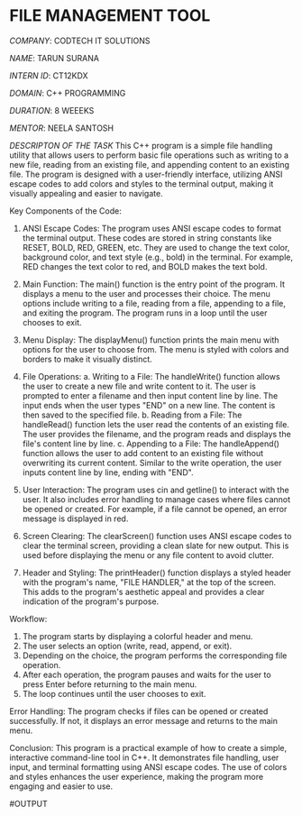 #  FILE MANAGEMENT TOOL

*COMPANY*: CODTECH IT SOLUTIONS

*NAME*: TARUN SURANA

*INTERN ID*: CT12KDX

*DOMAIN*: C++ PROGRAMMING

*DURATION*: 8 WEEEKS

*MENTOR*: NEELA SANTOSH

*DESCRIPTON OF THE TASK*
This C++ program is a simple file handling utility that allows users to perform basic file operations such as writing to a new file, reading from an existing file, and appending content to an existing file.
The program is designed with a user-friendly interface, utilizing ANSI escape codes to add colors and styles to the terminal output, making it visually appealing and easier to navigate.

Key Components of the Code:
1. ANSI Escape Codes:
The program uses ANSI escape codes to format the terminal output. These codes are stored in string constants like RESET, BOLD, RED, GREEN, etc.
They are used to change the text color, background color, and text style (e.g., bold) in the terminal.
For example, RED changes the text color to red, and BOLD makes the text bold.

2. Main Function:
The main() function is the entry point of the program. It displays a menu to the user and processes their choice.
The menu options include writing to a file, reading from a file, appending to a file, and exiting the program.
The program runs in a loop until the user chooses to exit.

3. Menu Display:
The displayMenu() function prints the main menu with options for the user to choose from.
The menu is styled with colors and borders to make it visually distinct.

4. File Operations:
  a. Writing to a File: The handleWrite() function allows the user to create a new file and write content to it.
    The user is prompted to enter a filename and then input content line by line. The input ends when the user types "END" on a new line.
    The content is then saved to the specified file.
  b. Reading from a File: The handleRead() function lets the user read the contents of an existing file.
    The user provides the filename, and the program reads and displays the file's content line by line.
  c. Appending to a File: The handleAppend() function allows the user to add content to an existing file without overwriting its current content.
    Similar to the write operation, the user inputs content line by line, ending with "END".

5. User Interaction:
The program uses cin and getline() to interact with the user.
It also includes error handling to manage cases where files cannot be opened or created.
For example, if a file cannot be opened, an error message is displayed in red.

6. Screen Clearing:
The clearScreen() function uses ANSI escape codes to clear the terminal screen, providing a clean slate for new output.
This is used before displaying the menu or any file content to avoid clutter.

8. Header and Styling:
The printHeader() function displays a styled header with the program's name, "FILE HANDLER," at the top of the screen.
This adds to the program's aesthetic appeal and provides a clear indication of the program's purpose.

Workflow:
1. The program starts by displaying a colorful header and menu.
2. The user selects an option (write, read, append, or exit).
3. Depending on the choice, the program performs the corresponding file operation.
4. After each operation, the program pauses and waits for the user to press Enter before returning to the main menu.
5. The loop continues until the user chooses to exit.

Error Handling:
The program checks if files can be opened or created successfully.
If not, it displays an error message and returns to the main menu.

Conclusion:
This program is a practical example of how to create a simple, interactive command-line tool in C++.
It demonstrates file handling, user input, and terminal formatting using ANSI escape codes.
The use of colors and styles enhances the user experience, making the program more engaging and easier to use.

#OUTPUT
